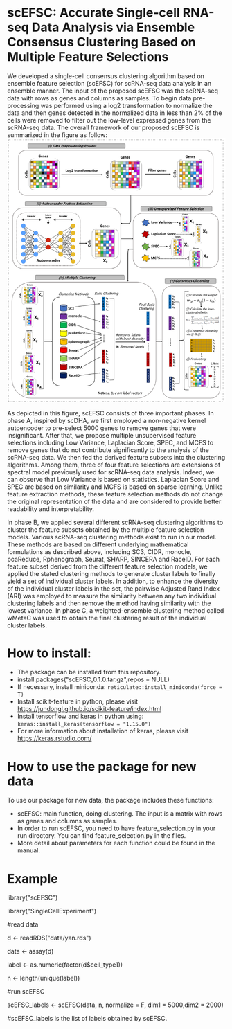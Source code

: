 # scEFSC: Accurate Single-cell RNA-seq Data Analysis via Ensemble Consensus Clustering Based on Multiple Feature Selections
We developed a single-cell consensus clustering algorithm based on ensemble feature selection (scEFSC) for scRNA-seq data analysis in an ensemble manner. The input of the proposed scEFSC was the scRNA-seq data with rows as genes and columns as samples. To begin data pre-processing was performed using a log2 transformation to normalize the data and then genes detected in the normalized data in less than 2% of the cells were removed to filter out the low-level expressed genes from the scRNA-seq data. The overall framework of our proposed scEFSC is summarized in the figure as follow:
![Image text](https://raw.githubusercontent.com/Conan-Bian/scEFSC/main/img/scEFSC.png) 

As depicted in this figure, scEFSC consists of three important phases. In phase A, inspired by scDHA, we first employed a non-negative kernel autoencoder to pre-select 5000 genes to remove genes that were insignificant. After that, we propose multiple unsupervised feature selections including Low Variance, Laplacian Score, SPEC, and MCFS to remove genes that do not contribute significantly to the analysis of the scRNA-seq data. We then fed the derived feature subsets into the clustering algorithms. Among them, three of four feature selections are extensions of spectral model previously used for scRNA-seq data analysis. Indeed, we can observe that Low Variance is based on statistics. Laplacian Score and SPEC are based on similarity and MCFS is based on sparse learning. Unlike feature extraction methods, these feature selection methods do not change the original representation of the data and are considered to provide better readability and interpretability. 

In phase B, we applied several different scRNA-seq clustering algorithms to cluster the feature subsets obtained by the multiple feature selection models. Various scRNA-seq clustering methods exist to run in our model. These methods are based on different underlying mathematical formulations as described above, including SC3, CIDR, monocle, pcaReduce, Rphenograph, Seurat, SHARP, SINCERA and RaceID. For each feature subset derived from the different feature selection models, we applied the stated clustering methods to generate cluster labels to finally yield a set of individual cluster labels. In addition, to enhance the diversity of the individual cluster labels in the set, the pairwise Adjusted Rand Index (ARI) was employed to measure the similarity between any two individual clustering labels and then remove the method having similarity with the lowest variance. In phase C, a weighted-ensemble clustering method called wMetaC was used to obtain the final clustering result of the individual cluster labels.

# How to install:
- The package can be installed from this repository.
- install.packages("scEFSC_0.1.0.tar.gz",repos = NULL)
- If necessary, install miniconda: `reticulate::install_miniconda(force = T)`
- Install scikit-feature in python,  please visit https://jundongl.github.io/scikit-feature/index.html
- Install tensorflow and keras in python using: `keras::install_keras(tensorflow = "1.15.0")`
- For more information about installation of keras, please visit https://keras.rstudio.com/

# How to use the package for new data 
To use our package for new data, the package includes these functions:  
- scEFSC: main function, doing clustering. The input is a matrix with rows as genes and columns as samples.
- In order to run scEFSC, you need to have feature_selection.py in your run directory. You can find feature_selection.py in the files.
- More detail about parameters for each function could be found in the manual.

# Example
library("scEFSC")

library("SingleCellExperiment")

#read data

d <- readRDS("data/yan.rds")

data <- assay(d)

label <- as.numeric(factor(d$cell_type1))

n <- length(unique(label))

#run scEFSC

scEFSC_labels <- scEFSC(data, n, normalize = F, dim1 = 5000,dim2 = 2000)

#scEFSC_labels is the list of labels obtained by scEFSC.
